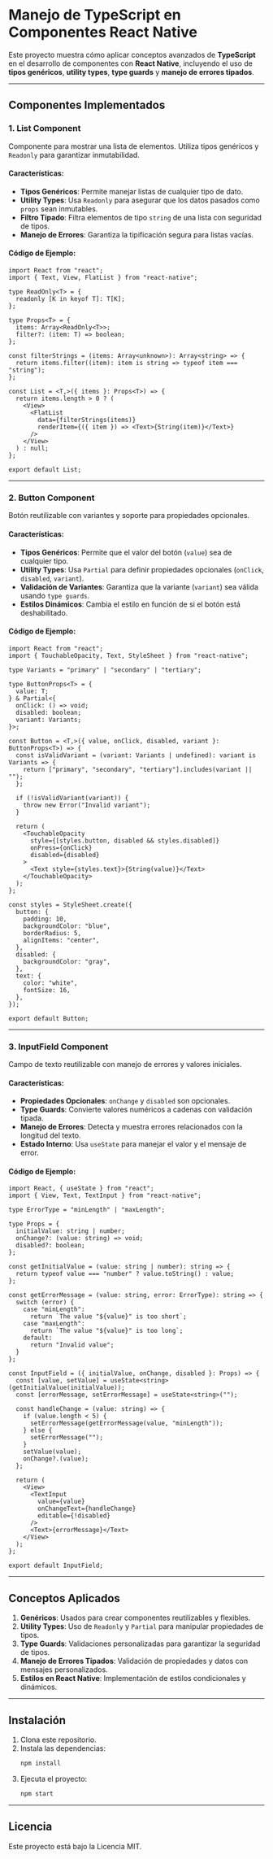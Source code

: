 
# Manejo de TypeScript en Componentes React Native

Este proyecto muestra cómo aplicar conceptos avanzados de **TypeScript** en el desarrollo de componentes con **React Native**, incluyendo el uso de **tipos genéricos**, **utility types**, **type guards** y **manejo de errores tipados**.

---

## Componentes Implementados

### 1. **List Component**
Componente para mostrar una lista de elementos. Utiliza tipos genéricos y `Readonly` para garantizar inmutabilidad.

#### **Características**:
- **Tipos Genéricos**: Permite manejar listas de cualquier tipo de dato.
- **Utility Types**: Usa `Readonly` para asegurar que los datos pasados como `props` sean inmutables.
- **Filtro Tipado**: Filtra elementos de tipo `string` de una lista con seguridad de tipos.
- **Manejo de Errores**: Garantiza la tipificación segura para listas vacías.

#### **Código de Ejemplo**:
```tsx
import React from "react";
import { Text, View, FlatList } from "react-native";

type ReadOnly<T> = {
  readonly [K in keyof T]: T[K];
};

type Props<T> = {
  items: Array<ReadOnly<T>>;
  filter?: (item: T) => boolean;
};

const filterStrings = (items: Array<unknown>): Array<string> => {
  return items.filter((item): item is string => typeof item === "string");
};

const List = <T,>({ items }: Props<T>) => {
  return items.length > 0 ? (
    <View>
      <FlatList
        data={filterStrings(items)}
        renderItem={({ item }) => <Text>{String(item)}</Text>}
      />
    </View>
  ) : null;
};

export default List;
```

---

### 2. **Button Component**
Botón reutilizable con variantes y soporte para propiedades opcionales.

#### **Características**:
- **Tipos Genéricos**: Permite que el valor del botón (`value`) sea de cualquier tipo.
- **Utility Types**: Usa `Partial` para definir propiedades opcionales (`onClick`, `disabled`, `variant`).
- **Validación de Variantes**: Garantiza que la variante (`variant`) sea válida usando `type guards`.
- **Estilos Dinámicos**: Cambia el estilo en función de si el botón está deshabilitado.

#### **Código de Ejemplo**:
```tsx
import React from "react";
import { TouchableOpacity, Text, StyleSheet } from "react-native";

type Variants = "primary" | "secondary" | "tertiary";

type ButtonProps<T> = {
  value: T;
} & Partial<{
  onClick: () => void;
  disabled: boolean;
  variant: Variants;
}>;

const Button = <T,>({ value, onClick, disabled, variant }: ButtonProps<T>) => {
  const isValidVariant = (variant: Variants | undefined): variant is Variants => {
    return ["primary", "secondary", "tertiary"].includes(variant || "");
  };

  if (!isValidVariant(variant)) {
    throw new Error("Invalid variant");
  }

  return (
    <TouchableOpacity
      style={[styles.button, disabled && styles.disabled]}
      onPress={onClick}
      disabled={disabled}
    >
      <Text style={styles.text}>{String(value)}</Text>
    </TouchableOpacity>
  );
};

const styles = StyleSheet.create({
  button: {
    padding: 10,
    backgroundColor: "blue",
    borderRadius: 5,
    alignItems: "center",
  },
  disabled: {
    backgroundColor: "gray",
  },
  text: {
    color: "white",
    fontSize: 16,
  },
});

export default Button;
```

---

### 3. **InputField Component**
Campo de texto reutilizable con manejo de errores y valores iniciales.

#### **Características**:
- **Propiedades Opcionales**: `onChange` y `disabled` son opcionales.
- **Type Guards**: Convierte valores numéricos a cadenas con validación tipada.
- **Manejo de Errores**: Detecta y muestra errores relacionados con la longitud del texto.
- **Estado Interno**: Usa `useState` para manejar el valor y el mensaje de error.

#### **Código de Ejemplo**:
```tsx
import React, { useState } from "react";
import { View, Text, TextInput } from "react-native";

type ErrorType = "minLength" | "maxLength";

type Props = {
  initialValue: string | number;
  onChange?: (value: string) => void;
  disabled?: boolean;
};

const getInitialValue = (value: string | number): string => {
  return typeof value === "number" ? value.toString() : value;
};

const getErrorMessage = (value: string, error: ErrorType): string => {
  switch (error) {
    case "minLength":
      return `The value "${value}" is too short`;
    case "maxLength":
      return `The value "${value}" is too long`;
    default:
      return "Invalid value";
  }
};

const InputField = ({ initialValue, onChange, disabled }: Props) => {
  const [value, setValue] = useState<string>(getInitialValue(initialValue));
  const [errorMessage, setErrorMessage] = useState<string>("");

  const handleChange = (value: string) => {
    if (value.length < 5) {
      setErrorMessage(getErrorMessage(value, "minLength"));
    } else {
      setErrorMessage("");
    }
    setValue(value);
    onChange?.(value);
  };

  return (
    <View>
      <TextInput
        value={value}
        onChangeText={handleChange}
        editable={!disabled}
      />
      <Text>{errorMessage}</Text>
    </View>
  );
};

export default InputField;
```

---

## Conceptos Aplicados
1. **Genéricos**: Usados para crear componentes reutilizables y flexibles.
2. **Utility Types**: Uso de `Readonly` y `Partial` para manipular propiedades de tipos.
3. **Type Guards**: Validaciones personalizadas para garantizar la seguridad de tipos.
4. **Manejo de Errores Tipados**: Validación de propiedades y datos con mensajes personalizados.
5. **Estilos en React Native**: Implementación de estilos condicionales y dinámicos.

---

## Instalación
1. Clona este repositorio.
2. Instala las dependencias:
   ```bash
   npm install
   ```
3. Ejecuta el proyecto:
   ```bash
   npm start
   ```

---

## Licencia
Este proyecto está bajo la Licencia MIT.
